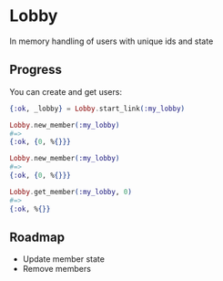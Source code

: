 # Lobby

In memory handling of users with unique ids and state

## Progress

You can create and get users:
```elixir
{:ok, _lobby} = Lobby.start_link(:my_lobby)

Lobby.new_member(:my_lobby)
#=>
{:ok, {0, %{}}}

Lobby.new_member(:my_lobby)
#=>
{:ok, {0, %{}}}

Lobby.get_member(:my_lobby, 0)
#=>
{:ok, %{}}
```

## Roadmap

- Update member state
- Remove members
